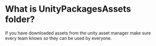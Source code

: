 # What is UnityPackagesAssets folder?

If you have downloaded assets from the unity asset manager make sure every team knows so they can be used by everyone.